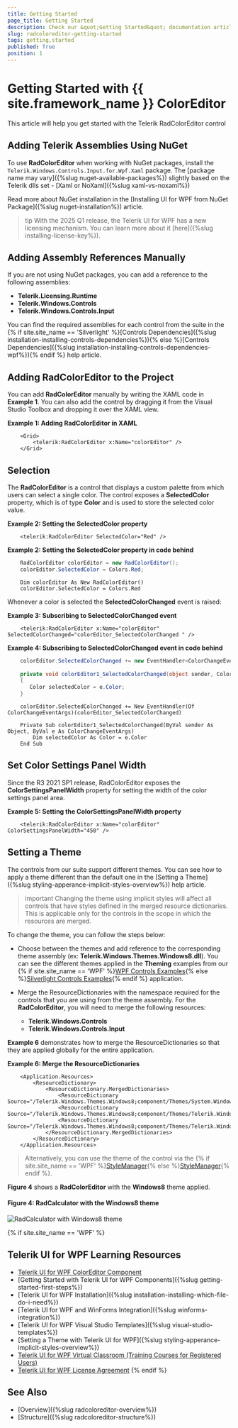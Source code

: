 ```yaml
---
title: Getting Started
page_title: Getting Started
description: Check our &quot;Getting Started&quot; documentation article for the RadColorEditor {{ site.framework_name }} control.
slug: radcoloreditor-getting-started
tags: getting,started
published: True
position: 1
---
```


# Getting Started with {{ site.framework_name }} ColorEditor

This article will help you get started with the Telerik RadColorEditor control

## Adding Telerik Assemblies Using NuGet

To use __RadColorEditor__ when working with NuGet packages, install the `Telerik.Windows.Controls.Input.for.Wpf.Xaml` package. The [package name may vary]({%slug nuget-available-packages%}) slightly based on the Telerik dlls set - [Xaml or NoXaml]({%slug xaml-vs-noxaml%})

Read more about NuGet installation in the [Installing UI for WPF from NuGet Package]({%slug nuget-installation%}) article.

>tip With the 2025 Q1 release, the Telerik UI for WPF has a new licensing mechanism. You can learn more about it [here]({%slug installing-license-key%}).

## Adding Assembly References Manually

If you are not using NuGet packages, you can add a reference to the following assemblies:

* __Telerik.Licensing.Runtime__
* __Telerik.Windows.Controls__
* __Telerik.Windows.Controls.Input__

You can find the required assemblies for each control from the suite in the {% if site.site_name == 'Silverlight' %}[Controls Dependencies]({%slug installation-installing-controls-dependencies%}){% else %}[Controls Dependencies]({%slug installation-installing-controls-dependencies-wpf%}){% endif %} help article.

## Adding __RadColorEditor__ to the Project

You can add __RadColorEditor__ manually by writing the XAML code in __Example 1__. You can also add the control by dragging it from the Visual Studio Toolbox and dropping it over the XAML view.

__Example 1: Adding RadColorEditor in XAML__
```XAML
	<Grid>
		<telerik:RadColorEditor x:Name="colorEditor" />
	</Grid>
```

## Selection

The __RadColorEditor__ is a control that displays a custom palette from which users can select a single color. The control exposes a __SelectedColor__ property, which is of type __Color__ and is used to store the selected color value.						

__Example 2: Setting the SelectedColor property__
```XAML
	<telerik:RadColorEditor SelectedColor="Red" />
```

__Example 2: Setting the SelectedColor property in code behind__
```C#
	RadColorEditor colorEditor = new RadColorEditor();
	colorEditor.SelectedColor = Colors.Red;
```
```VB.NET
	Dim colorEditor As New RadColorEditor()
	colorEditor.SelectedColor = Colors.Red
```

Whenever a color is selected the __SelectedColorChanged__ event is raised:						

__Example 3: Subscribing to SelectedColorChanged event__
```XAML
	<telerik:RadColorEditor x:Name="colorEditor" SelectedColorChanged="colorEditor_SelectedColorChanged " />
```

__Example 4: Subscribing to SelectedColorChanged event in code behind__
```C#
	colorEditor.SelectedColorChanged += new EventHandler<ColorChangeEventArgs>(colorEditor_SelectedColorChanged);
	
	private void colorEditor1_SelectedColorChanged(object sender, ColorChangeEventArgs e)
	{
	   Color selectedColor = e.Color;
	}
```
```VB.NET
	colorEditor.SelectedColorChanged += New EventHandler(Of ColorChangeEventArgs)(colorEditor_SelectedColorChanged)
	
	Private Sub colorEditor1_SelectedColorChanged(ByVal sender As Object, ByVal e As ColorChangeEventArgs)
		Dim selectedColor As Color = e.Color
	End Sub
```

## Set Color Settings Panel Width

Since the R3 2021 SP1 release, RadColorEditor exposes the __ColorSettingsPanelWidth__ property for setting the width of the color settings panel area.

__Example 5: Setting the ColorSettingsPanelWidth property__
```XAML
	<telerik:RadColorEditor x:Name="colorEditor" ColorSettingsPanelWidth="450" />
```

## Setting a Theme

The controls from our suite support different themes. You can see how to apply a theme different than the default one in the [Setting a Theme]({%slug styling-apperance-implicit-styles-overview%}) help article.

>important Changing the theme using implicit styles will affect all controls that have styles defined in the merged resource dictionaries. This is applicable only for the controls in the scope in which the resources are merged. 

To change the theme, you can follow the steps below:

* Choose between the themes and add reference to the corresponding theme assembly (ex: **Telerik.Windows.Themes.Windows8.dll**). You can see the different themes applied in the **Theming** examples from our {% if site.site_name == 'WPF' %}[WPF Controls Examples](https://demos.telerik.com/wpf/){% else %}[Silverlight Controls Examples](https://demos.telerik.com/silverlight/#ColorEditor/Theming){% endif %} application.

* Merge the ResourceDictionaries with the namespace required for the controls that you are using from the theme assembly. For the __RadColorEditor__, you will need to merge the following resources:

	* __Telerik.Windows.Controls__
	* __Telerik.Windows.Controls.Input__

__Example 6__ demonstrates how to merge the ResourceDictionaries so that they are applied globally for the entire application.

__Example 6: Merge the ResourceDictionaries__  
```XAML
	<Application.Resources>
		<ResourceDictionary>
			<ResourceDictionary.MergedDictionaries>
				<ResourceDictionary Source="/Telerik.Windows.Themes.Windows8;component/Themes/System.Windows.xaml"/>
				<ResourceDictionary Source="/Telerik.Windows.Themes.Windows8;component/Themes/Telerik.Windows.Controls.xaml"/>
				<ResourceDictionary Source="/Telerik.Windows.Themes.Windows8;component/Themes/Telerik.Windows.Controls.Input.xaml"/>
			</ResourceDictionary.MergedDictionaries>
		</ResourceDictionary>
	</Application.Resources>
```

>Alternatively, you can use the theme of the control via the {% if site.site_name == 'WPF' %}[StyleManager](https://docs.telerik.com/devtools/wpf/styling-and-appearance/stylemanager/common-styling-apperance-setting-theme-wpf){% else %}[StyleManager](https://docs.telerik.com/devtools/silverlight/styling-and-appearance/stylemanager/common-styling-apperance-setting-theme){% endif %}.

__Figure 4__ shows a __RadColorEditor__ with the **Windows8** theme applied.
	
#### __Figure 4: RadCalculator with the Windows8 theme__
![RadCalculator with Windows8 theme](images/radcoloreditor-setting-theme.png)

{% if site.site_name == 'WPF' %}
## Telerik UI for WPF Learning Resources

* [Telerik UI for WPF ColorEditor Component](https://www.telerik.com/products/wpf/coloreditor.aspx)
* [Getting Started with Telerik UI for WPF Components]({%slug getting-started-first-steps%})
* [Telerik UI for WPF Installation]({%slug installation-installing-which-file-do-i-need%})
* [Telerik UI for WPF and WinForms Integration]({%slug winforms-integration%})
* [Telerik UI for WPF Visual Studio Templates]({%slug visual-studio-templates%})
* [Setting a Theme with Telerik UI for WPF]({%slug styling-apperance-implicit-styles-overview%})
* [Telerik UI for WPF Virtual Classroom (Training Courses for Registered Users)](https://learn.telerik.com/learn/course/external/view/elearning/16/telerik-ui-for-wpf) 
* [Telerik UI for WPF License Agreement](https://www.telerik.com/purchase/license-agreement/wpf-dlw-s)
{% endif %}

## See Also
 * [Overview]({%slug radcoloreditor-overview%})
 * [Structure]({%slug radcoloreditor-structure%})
